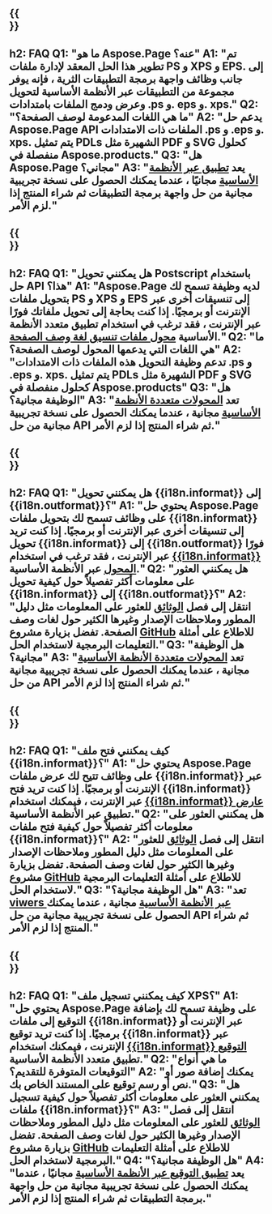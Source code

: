 ﻿---
translation: true
deploy: false
---

{{<section faq>}}
---
h2: FAQ
Q1: "ما هو Aspose.Page عنه؟"
A1: "تم تطوير هذا الحل المعقد لإدارة ملفات PS و XPS و EPS. إلى جانب وظائف واجهة برمجة التطبيقات الثرية ، فإنه يوفر مجموعة من التطبيقات عبر الأنظمة الأساسية لتحويل وعرض ودمج الملفات بامتدادات .ps و. eps و. xps."
Q2: "ما هي اللغات المدعومة لوصف الصفحة؟"
A2: "يدعم حل Aspose.Page API الملفات ذات الامتدادات .ps و .eps و. xps. يتم تمثيل PDLs الشهيرة مثل PDF و SVG كحلول منفصلة في Aspose.products."
Q3: "هل Aspose.Page مجاني؟"
A3: "يعد [تطبيق عبر الأنظمة الأساسية](https://products.aspose.app/page/applications) مجانيًا ، عندما يمكنك الحصول على نسخة تجريبية مجانية من حل واجهة برمجة التطبيقات ثم شراء المنتج إذا لزم الأمر."
---

{{<section faq-converter>}}
---
h2: FAQ
Q1: "هل يمكنني تحويل Postscript باستخدام حل API هذا؟"
A1: "Aspose.Page لديه وظيفة تسمح لك بتحويل ملفات PS و XPS و EPS إلى تنسيقات أخرى عبر الإنترنت أو برمجيًا. إذا كنت بحاجة إلى تحويل ملفاتك فورًا عبر الإنترنت ، فقد ترغب في استخدام تطبيق متعدد الأنظمة الأساسية [محول ملفات تنسيق لغة وصف الصفحة](https://products.aspose.app/page/conversion/)."
Q2: "ما هي اللغات التي يدعمها المحول لوصف الصفحة؟"
A2: "تدعم وظيفة التحويل هذه الملفات ذات الامتدادات .ps و .eps و. xps. يتم تمثيل PDLs الشهيرة مثل PDF و SVG كحلول منفصلة في Aspose.products"
Q3: "هل الوظيفة مجانية؟"
A3: "تعد [المحولات متعددة الأنظمة الأساسية](https://products.aspose.app/page/conversion) مجانية ، عندما يمكنك الحصول على نسخة تجريبية مجانية من حل API ثم شراء المنتج إذا لزم الأمر."
---

{{<section faq-converter-child>}}
---
h2: FAQ
Q1: "هل يمكنني تحويل {{i18n.informat}} إلى {{i18n.outformat}}؟"
A1: "يحتوي حل Aspose.Page على وظائف تسمح لك بتحويل ملفات {{i18n.informat}} إلى تنسيقات أخرى عبر الإنترنت أو برمجيًا. إذا كنت تريد تحويل {{i18n.informat}} إلى {{i18n.outformat}} فورًا عبر الإنترنت ، فقد ترغب في استخدام [{{i18n.informat}} المحول](https://products.aspose.app/page/التحويل/{{i18n.informatlower}}) عبر الأنظمة الأساسية."
Q2: "هل يمكنني العثور على معلومات أكثر تفصيلاً حول كيفية تحويل {{i18n.informat}} إلى {{i18n.outformat}}؟"
A2: "انتقل إلى فصل [الوثائق](https://docs.aspose.com/page/) للعثور على المعلومات مثل دليل المطور وملاحظات الإصدار وغيرها الكثير حول لغات وصف الصفحة. تفضل بزيارة مشروع [GitHub](https://github.com/aspose-page) للاطلاع على أمثلة التعليمات البرمجية لاستخدام الحل."
Q3: "هل الوظيفة مجانية؟"
A3: "تعد [المحولات متعددة الأنظمة الأساسية](https://products.aspose.app/page/conversion) مجانية ، عندما يمكنك الحصول على نسخة تجريبية مجانية من حل API ثم شراء المنتج إذا لزم الأمر."
---

{{<section faq-viewer-child>}}
---
h2: FAQ
Q1: "كيف يمكنني فتح ملف {{i18n.informat}}؟"
A1: "يحتوي حل Aspose.Page على وظائف تتيح لك عرض ملفات {{i18n.informat}} عبر الإنترنت أو برمجيًا. إذا كنت تريد فتح {{i18n.informat}} عبر الإنترنت ، فيمكنك استخدام [{{i18n.informat}} عارض](https://products.aspose.app/page/conversion/{{i18n.informatless}}) تطبيق عبر الأنظمة الأساسية."
Q2: "هل يمكنني العثور على معلومات أكثر تفصيلاً حول كيفية فتح ملفات {{i18n.informat}}؟"
A2: "انتقل إلى فصل [الوثائق](https://docs.aspose.com/page/) للعثور على المعلومات مثل دليل المطور وملاحظات الإصدار وغيرها الكثير حول لغات وصف الصفحة. تفضل بزيارة مشروع [GitHub](https://github.com/aspose-page) للاطلاع على أمثلة التعليمات البرمجية لاستخدام الحل."
Q3: "هل الوظيفة مجانية؟"
A3: "تعد [viwers عبر الأنظمة الأساسية](https://products.aspose.app/page/viewer) مجانية ، عندما يمكنك الحصول على نسخة تجريبية مجانية من حل API ثم شراء المنتج إذا لزم الأمر."
---

{{<section faq-signature-child>}}
---
h2: FAQ
Q1: "كيف يمكنني تسجيل ملف XPS؟"
A1: "يحتوي حل Aspose.Page على وظيفة تسمح لك بإضافة التوقيع إلى ملفات {{i18n.informat}} عبر الإنترنت أو برمجيًا. إذا كنت تريد توقيع {{i18n.informat}} عبر الإنترنت ، فيمكنك استخدام [{{i18n.informat}} التوقيع](https://products.aspose.app/page/signature) تطبيق متعدد الأنظمة الأساسية."
Q2: "ما هي أنواع التوقيعات المتوفرة للتقديم؟"
A2: "يمكنك إضافة صور أو نص أو رسم توقيع على المستند الخاص بك."
Q3: "هل يمكنني العثور على معلومات أكثر تفصيلاً حول كيفية تسجيل ملفات {{i18n.informat}}؟"
A3: "انتقل إلى فصل [الوثائق](https://docs.aspose.com/page/) للعثور على المعلومات مثل دليل المطور وملاحظات الإصدار وغيرها الكثير حول لغات وصف الصفحة. تفضل بزيارة مشروع [GitHub](https://github.com/aspose-page) للاطلاع على أمثلة التعليمات البرمجية لاستخدام الحل."
Q4: "هل الوظيفة مجانية؟"
A4: "يعد [تطبيق التوقيع عبر الأنظمة الأساسية](https://products.aspose.app/page/viewer) مجانيًا ، عندما يمكنك الحصول على نسخة تجريبية مجانية من حل واجهة برمجة التطبيقات ثم شراء المنتج إذا لزم الأمر."
---